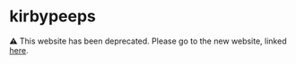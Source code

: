 # kirbypeeps
⚠️ This website has been deprecated. Please go to the new website, linked [here](https://keatonbuilder.github.io/goofballtheater).
